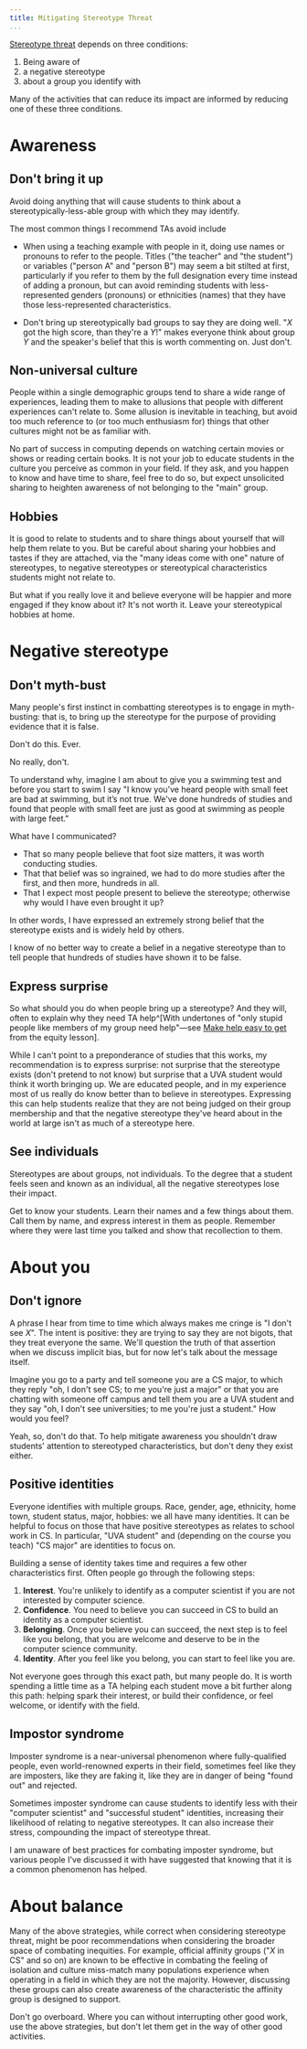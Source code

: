 ```yaml
---
title: Mitigating Stereotype Threat
...
```


[Stereotype threat](stt.html) depends on three conditions:

1. Being aware of
2. a negative stereotype
3. about a group you identify with

Many of the activities that can reduce its impact are informed by reducing one of these three conditions.

# Awareness

## Don't bring it up

Avoid doing anything that will cause students to think about a stereotypically-less-able group with which they may identify.

The most common things I recommend TAs avoid include

- When using a teaching example with people in it, doing use names or pronouns to refer to the people.
    Titles ("the teacher" and "the student") or variables ("person A" and "person B") may seem a bit stilted at first,
    particularly if you refer to them by the full designation every time instead of adding a pronoun,
    but can avoid reminding students with less-represented genders (pronouns) or ethnicities (names) that they have those less-represented characteristics.

- Don't bring up stereotypically bad groups to say they are doing well.
    "*X* got the high score, than they're a *Y*!" makes everyone think about group *Y* and the speaker's belief that this is worth commenting on.
    Just don't.

## Non-universal culture

People within a single demographic groups tend to share a wide range of experiences,
leading them to make to allusions that people with different experiences can't relate to.
Some allusion is inevitable in teaching, but avoid too much reference to
(or too much enthusiasm for) things that other cultures might not be as familiar with.

No part of success in computing depends on watching certain movies or shows or reading certain books.
It is not your job to educate students in the culture you perceive as common in your field.
If they ask, and you happen to know and have time to share, feel free to do so,
but expect unsolicited sharing to heighten awareness of not belonging to the "main" group.

## Hobbies

It is good to relate to students and to share things about yourself that will help them relate to you.
But be careful about sharing your hobbies and tastes if they are attached, via the "many ideas come with one" nature of stereotypes,
to negative stereotypes or stereotypical characteristics students might not relate to.

But what if you really love it and believe everyone will be happier and more engaged if they know about it?
It's not worth it.
Leave your stereotypical hobbies at home.

# Negative stereotype

## Don't myth-bust

Many people's first instinct in combatting stereotypes is to engage in myth-busting:
that is, to bring up the stereotype for the purpose of providing evidence that it is false.

Don't do this.
Ever.

No really, don't.

To understand why, imagine I am about to give you a swimming test and before you start to swim I say "I know you’ve heard people with small feet are bad at swimming, but it’s not true. We've done hundreds of studies and found that people with small feet are just as good at swimming as people with large feet."

What have I communicated?

- That so many people believe that foot size matters, it was worth conducting studies.
- That that belief was so ingrained, we had to do more studies after the first, and then more, hundreds in all.
- That I expect most people present to believe the stereotype; otherwise why would I have even brought it up?

In other words, I have expressed an extremely strong belief that the stereotype exists and is widely held by others.

I know of no better way to create a belief in a negative stereotype than to tell people that hundreds of studies have shown it to be false.

## Express surprise

So what should you do when people bring up a stereotype?
And they will, often to explain why they need TA help^[With undertones of "only stupid people like members of my group need help"—see [Make help easy to get](equity.html#make-help-easy-to-get) from the equity lesson].

While I can't point to a preponderance of studies that this works,
my recommendation is to express surprise:
not surprise that the stereotype exists (don't pretend to not know)
but surprise that a UVA student would think it worth bringing up.
We are educated people, and in my experience most of us really do know better than to believe in stereotypes.
Expressing this can help students realize that they are not being judged on their group membership and that the negative stereotype they've heard about in the world at large isn't as much of a stereotype here.

## See individuals

Stereotypes are about groups, not individuals.
To the degree that a student feels seen and known as an individual,
all the negative stereotypes lose their impact.

Get to know your students.
Learn their names and a few things about them.
Call them by name, and express interest in them as people.
Remember where they were last time you talked and show that recollection to them.


# About you

## Don't ignore

A phrase I hear from time to time which always makes me cringe is "I don't see $X$".
The intent is positive: they are trying to say they are not bigots,
that they treat everyone the same.
We'll question the truth of that assertion when we discuss implicit bias, but for now let's talk about the message itself.

Imagine you go to a party and tell someone you are a CS major,
to which they reply "oh, I don't see CS; to me you're just a major"
or that you are chatting with someone off campus and tell them you are a UVA student
and they say "oh, I don't see universities; to me you're just a student."
How would you feel?

Yeah, so, don't do that.
To help mitigate awareness you shouldn't draw students' attention to stereotyped characteristics,
but don't deny they exist either.

## Positive identities

Everyone identifies with multiple groups.
Race, gender, age, ethnicity, home town, student status, major, hobbies: we all have many identities.
It can be helpful to focus on those that have positive stereotypes as relates to school work in CS.
In particular, "UVA student" and (depending on the course you teach) "CS major" are identities to focus on.

Building a sense of identity takes time and requires a few other characteristics first.
Often people go through the following steps:

1. **Interest**. You're unlikely to identify as a computer scientist if you are not interested by computer science.
2. **Confidence**. You need to believe you can succeed in CS to build an identity as a computer scientist.
3. **Belonging**. Once you believe you can succeed, the next step is to feel like you belong, that you are welcome and deserve to be in the computer science community.
4. **Identity**. After you feel like you belong, you can start to feel like you are.

Not everyone goes through this exact path, but many people do.
It is worth spending a little time as a TA helping each student move a bit further along this path:
helping spark their interest, or build their confidence, or feel welcome, or identify with the field.

## Impostor syndrome

Imposter syndrome is a near-universal phenomenon where fully-qualified people, even world-renowned experts in their field, sometimes feel like they are imposters, like they are faking it, like they are in danger of being "found out" and rejected.

Sometimes imposter syndrome can cause students to identify less with their "computer scientist" and "successful student" identities, increasing their likelihood of relating to negative stereotypes.
It can also increase their stress, compounding the impact of stereotype threat.

I am unaware of best practices for combating imposter syndrome, but various people I've discussed it with have suggested that knowing that it is a common phenomenon has helped.


# About balance

Many of the above strategies, while correct when considering stereotype threat,
might be poor recommendations when considering the broader space of combating inequities.
For example, official affinity groups ("$X$ in CS" and so on) are known to be effective in combating the feeling of isolation and culture miss-match many populations experience when operating in a field in which they are not the majority.
However, discussing these groups can also create awareness of the characteristic the affinity group is designed to support.

Don't go overboard. Where you can without interrupting other good work,
use the above strategies,
but don't let them get in the way of other good activities.
